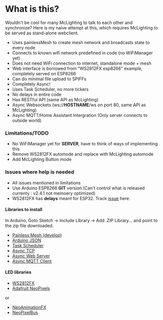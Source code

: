 # What is this?

Wouldn't be cool for many McLighting to talk to each other and synchronize? Here is my naive attempt at this, which requires McLighting to be served as stand-alone webclient.

- Uses painlessMesh to create mesh network and broadcasts state to every node
- Connects to known wifi network predefined in code (no WiFiManager yet)
- Does not need WiFi connection to internet, standalone mode + mesh
- Web interface is borrowed from "WS2812FX esp8266" example, completely served on ESP8266
- Can do minimal file upload to SPIFFs
- Completely Async!
- Uses Task Scheduler, no more tickers
- No delays in entire code
- Has RESTful API (same API as McLighting)
- Async Websockets (ws://**HOSTNAME**/ws on port 80, same API as McLighting)
- Async MQTT/Home Assistant Intergration (Only server connects to outside world)

### Limitations/TODO

- No WiFiManager yet for **SERVER**, have to think of ways of implementing this
- Remove WS2812FX automode and replace with McLighting automode
- Add McLighting Button mode

### Issues where help is needed

- All issues mentioned in limitations
- Use Arduino ESP8266 **GIT** version (Can't control what is released currenty : v2.4.1 not memoery optimized)
- WS2812FX has **delays** meant for ESP32. Track [issue](https://github.com/kitesurfer1404/WS2812FX/issues/89) here.

#### Libraries to install

In Arduino, Goto Sketch -> Include Library -> Add .ZIP Library... and point to the zip file downloaded.

* [Painless Mesh (develop)](https://gitlab.com/painlessMesh/painlessMesh/-/archive/develop/painlessMesh-develop.zip)
* [Arduino JSON](https://github.com/bblanchon/ArduinoJson/archive/master.zip)
* [Task Scheduler](https://github.com/arkhipenko/TaskScheduler/archive/master.zip)
* [Async TCP](https://github.com/me-no-dev/ESPAsyncTCP/archive/master.zip)
* [Async Web Server](https://github.com/me-no-dev/ESPAsyncWebServer/archive/master.zip)
* [Async MQTT Client](https://github.com/marvinroger/async-mqtt-client/archive/master.zip)

#### LED libraries
* [WS2812FX](https://github.com/kitesurfer1404/WS2812FX/archive/master.zip)
* [Adafruit NeoPixels](https://github.com/adafruit/Adafruit_NeoPixel/archive/master.zip)

or
* [NeoAnimationFX](https://github.com/debsahu/NeoAnimationFX/archive/master.zip)
* [NeoPixelBus](https://github.com/Makuna/NeoPixelBus/archive/master.zip)
